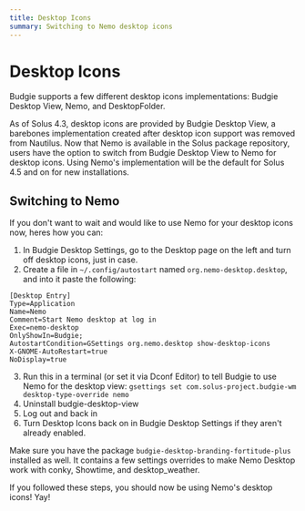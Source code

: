 ```yaml
---
title: Desktop Icons
summary: Switching to Nemo desktop icons
---
```


# Desktop Icons

Budgie supports a few different desktop icons implementations: Budgie Desktop View, Nemo, and DesktopFolder.

As of Solus 4.3, desktop icons are provided by Budgie Desktop View, a barebones implementation created after desktop icon support was removed from Nautilus. Now that Nemo is available in the Solus package repository, users have the option to switch from Budgie Desktop View to Nemo for desktop icons. Using Nemo's implementation will be the default for Solus 4.5 and on for new installations.

## Switching to Nemo

If you don't want to wait and would like to use Nemo for your desktop icons now, heres how you can:

1. In Budgie Desktop Settings, go to the Desktop page on the left and turn off desktop icons, just in case.
2. Create a file in `~/.config/autostart` named `org.nemo-desktop.desktop`, and into it paste the following:
```
[Desktop Entry]
Type=Application
Name=Nemo
Comment=Start Nemo desktop at log in
Exec=nemo-desktop
OnlyShowIn=Budgie;
AutostartCondition=GSettings org.nemo.desktop show-desktop-icons
X-GNOME-AutoRestart=true
NoDisplay=true
```
3. Run this in a terminal (or set it via Dconf Editor) to tell Budgie to use Nemo for the desktop view: `gsettings set com.solus-project.budgie-wm desktop-type-override nemo`
4. Uninstall budgie-desktop-view
5. Log out and back in
6. Turn Desktop Icons back on in Budgie Desktop Settings if they aren't already enabled.

Make sure you have the package `budgie-desktop-branding-fortitude-plus` installed as well. It contains a few settings overrides to make Nemo Desktop work with conky, Showtime, and desktop_weather.

If you followed these steps, you should now be using Nemo's desktop icons! Yay!
